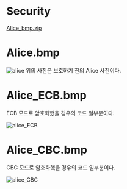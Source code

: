 # Security

[Alice_bmp.zip](https://github.com/chldlstnr071/Security/files/3907827/Alice_bmp.zip)

# Alice.bmp
![alice](https://user-images.githubusercontent.com/45475182/69909696-76b21200-1442-11ea-9e78-e937c922ad80.png)
위의 사진은 보호하기 전의 Alice 사진이다.


# Alice_ECB.bmp
ECB 모드로 암호화했을 경우의 코드 일부분이다.

![alice_ECB](https://user-images.githubusercontent.com/45475182/69909695-76b21200-1442-11ea-90ee-4fa8aecdc3bd.png)

# Alice_CBC.bmp
CBC 모드로 암호화했을 경우의 코드 일부분이다.

![alice_CBC](https://user-images.githubusercontent.com/45475182/69909697-774aa880-1442-11ea-8007-d3828b4ed653.png)
